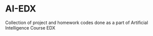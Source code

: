# AI-EDX
Collection of project and homework codes done as a part of Artificial Intelligence Course EDX

